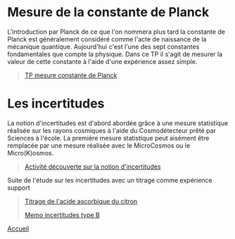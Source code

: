 # Mesure de la constante de Planck
L'introduction par Planck de ce que l'on nommera plus tard la constante de Planck est généralement considéré comme l'acte de naissance de la mécanique quantique. Aujourd'hui c'est l'une des sept constantes fondamentales que compte la physique. Dans ce TP il s'agit de mesurer la valeur de cette constante à l'aide d'une expérience assez simple.
>[TP mesure constante de Planck](TPplanck.pdf)

# Les incertitudes
La notion d'incertitudes est d'abord abordée grâce à une mesure statistique réalisée sur les rayons cosmiques à l'aide du Cosmodétecteur prêté par Sciences à l'école. La première mesure statistique peut aisément être remplacée par une mesure réalisée avec le MicroCosmos ou le Micro(K)osmos.
>[Activité découverte sur la notion d'incertitudes](Activitedecouverte.pdf)

Suite de l'étude sur les incertitudes avec un titrage comme expérience support 
>[Titrage de l'acide ascorbique du citron](TitrageCitron12pt-2.pdf)
>
>[Memo incertitudes type B](MemoIncertitudesVerrerie.pdf)

[Accueil](index.md)
